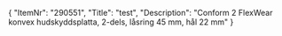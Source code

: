 {
  "ItemNr": "290551",
  "Title": "test",
  "Description": "Conform 2 FlexWear konvex hudskyddsplatta, 2-dels, låsring 45 mm, hål 22 mm"
}